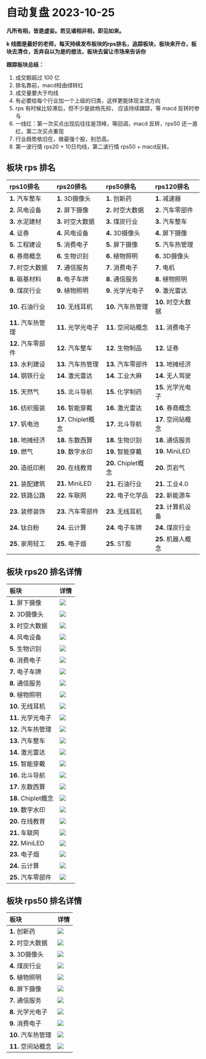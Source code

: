 # 自动复盘 2023-10-25

**凡所有相，皆是虚妄。若见诸相非相，即见如来。**

**k 线图是最好的老师，每天持续发布板块的rps排名，追踪板块，板块来开仓，板块去清仓，丢弃自以为是的想法，板块去留让市场来告诉你**
        
**跟踪板块总结：**
1. 成交额超过 100 亿
2. 排名靠前，macd柱由绿转红
3. 成交量要大于均线
4. 有必要给每个行业加一个上级的归类，这样更能体现主流方向
5. rps 有时候比较滞后，但不少是欲杨先抑， 应该持续跟踪，等 macd 反转时参与
6. 一线红：第一次买点出现后往往是顶峰，等回调，macd 反转，rps50 还一直红，第二次买点重现
7. 行业趋势依旧在，做最强个股，别恐高。
8. 第一波行情 rps20 + 10日均线，第二波行情 rps50 + macd反转。
        
## 板块 rps 排名
| rps10排名          | rps20排名           | rps50排名           | rps120排名         |
|:-------------------|:--------------------|:--------------------|:-------------------|
| **1.** 汽车整车    | **1.** 3D摄像头     | **1.** 创新药       | **1.** 减速器      |
| **2.** 风电设备    | **2.** 屏下摄像     | **2.** 时空大数据   | **2.** 汽车零部件  |
| **3.** 水泥建材    | **3.** 时空大数据   | **3.** 煤炭行业     | **3.** 汽车整车    |
| **4.** 证券        | **4.** 风电设备     | **4.** 3D摄像头     | **4.** 屏下摄像    |
| **5.** 工程建设    | **5.** 消费电子     | **5.** 屏下摄像     | **5.** 汽车热管理  |
| **6.** 券商概念    | **6.** 生物识别     | **6.** 植物照明     | **6.** 3D摄像头    |
| **7.** 时空大数据  | **7.** 通信服务     | **7.** 消费电子     | **7.** 电机        |
| **8.** 碳基材料    | **8.** 电子车牌     | **8.** 通信服务     | **8.** 植物照明    |
| **9.** 煤炭行业    | **9.** 植物照明     | **9.** 光学光电子   | **9.** 激光雷达    |
| **10.** 石油行业   | **10.** 无线耳机    | **10.** 汽车热管理  | **10.** 时空大数据 |
| **11.** 汽车热管理 | **11.** 光学光电子  | **11.** 空间站概念  | **11.** 消费电子   |
| **12.** 汽车零部件 | **12.** 汽车整车    | **12.** 生物制品    | **12.** 证券       |
| **13.** 水利建设   | **13.** 汽车热管理  | **13.** 汽车零部件  | **13.** 地摊经济   |
| **14.** 钢铁行业   | **14.** 激光雷达    | **14.** 工业大麻    | **14.** 无人驾驶   |
| **15.** 天然气     | **15.** 北斗导航    | **15.** 化学制药    | **15.** 光学光电子 |
| **16.** 纺织服装   | **16.** 智能穿戴    | **16.** 激光雷达    | **16.** 券商概念   |
| **17.** 钒电池     | **17.** Chiplet概念 | **17.** 北斗导航    | **17.** 空间站概念 |
| **18.** 地摊经济   | **18.** 东数西算    | **18.** 生物识别    | **18.** 通信服务   |
| **19.** 燃气       | **19.** 数字水印    | **19.** 智能穿戴    | **19.** MiniLED    |
| **20.** 造纸印刷   | **20.** 在线教育    | **20.** Chiplet概念 | **20.** 页岩气     |
| **21.** 装配建筑   | **21.** MiniLED     | **21.** 石油行业    | **21.** 工业4.0    |
| **22.** 铁路公路   | **22.** 车联网      | **22.** 电子化学品  | **22.** 新能源车   |
| **23.** 装修装饰   | **23.** 汽车零部件  | **23.** 无线耳机    | **23.** 计算机设备 |
| **24.** 钛白粉     | **24.** 云计算      | **24.** 电子车牌    | **24.** 煤炭行业   |
| **25.** 家用轻工   | **25.** 电子烟      | **25.** ST股        | **25.** 机器人概念 |
## 板块 rps20 排名详情
| 板块                | 详情                                                                                                 |
|:--------------------|:-----------------------------------------------------------------------------------------------------|
| **1.** 屏下摄像     | ![](https://sykent-blog-image.oss-cn-beijing.aliyuncs.com/quant/image/2023/10/1698221140227-tmp.jpg) |
| **2.** 3D摄像头     | ![](https://sykent-blog-image.oss-cn-beijing.aliyuncs.com/quant/image/2023/10/1698221141615-tmp.jpg) |
| **3.** 时空大数据   | ![](https://sykent-blog-image.oss-cn-beijing.aliyuncs.com/quant/image/2023/10/1698221142387-tmp.jpg) |
| **4.** 风电设备     | ![](https://sykent-blog-image.oss-cn-beijing.aliyuncs.com/quant/image/2023/10/1698221143320-tmp.jpg) |
| **5.** 生物识别     | ![](https://sykent-blog-image.oss-cn-beijing.aliyuncs.com/quant/image/2023/10/1698221144320-tmp.jpg) |
| **6.** 消费电子     | ![](https://sykent-blog-image.oss-cn-beijing.aliyuncs.com/quant/image/2023/10/1698221145223-tmp.jpg) |
| **7.** 电子车牌     | ![](https://sykent-blog-image.oss-cn-beijing.aliyuncs.com/quant/image/2023/10/1698221146087-tmp.jpg) |
| **8.** 通信服务     | ![](https://sykent-blog-image.oss-cn-beijing.aliyuncs.com/quant/image/2023/10/1698221147065-tmp.jpg) |
| **9.** 植物照明     | ![](https://sykent-blog-image.oss-cn-beijing.aliyuncs.com/quant/image/2023/10/1698221147991-tmp.jpg) |
| **10.** 无线耳机    | ![](https://sykent-blog-image.oss-cn-beijing.aliyuncs.com/quant/image/2023/10/1698221148888-tmp.jpg) |
| **11.** 光学光电子  | ![](https://sykent-blog-image.oss-cn-beijing.aliyuncs.com/quant/image/2023/10/1698221149775-tmp.jpg) |
| **12.** 汽车热管理  | ![](https://sykent-blog-image.oss-cn-beijing.aliyuncs.com/quant/image/2023/10/1698221150721-tmp.jpg) |
| **13.** 汽车整车    | ![](https://sykent-blog-image.oss-cn-beijing.aliyuncs.com/quant/image/2023/10/1698221151685-tmp.jpg) |
| **14.** 激光雷达    | ![](https://sykent-blog-image.oss-cn-beijing.aliyuncs.com/quant/image/2023/10/1698221152656-tmp.jpg) |
| **15.** 智能穿戴    | ![](https://sykent-blog-image.oss-cn-beijing.aliyuncs.com/quant/image/2023/10/1698221153552-tmp.jpg) |
| **16.** 北斗导航    | ![](https://sykent-blog-image.oss-cn-beijing.aliyuncs.com/quant/image/2023/10/1698221154523-tmp.jpg) |
| **17.** 东数西算    | ![](https://sykent-blog-image.oss-cn-beijing.aliyuncs.com/quant/image/2023/10/1698221155511-tmp.jpg) |
| **18.** Chiplet概念 | ![](https://sykent-blog-image.oss-cn-beijing.aliyuncs.com/quant/image/2023/10/1698221156475-tmp.jpg) |
| **19.** 数字水印    | ![](https://sykent-blog-image.oss-cn-beijing.aliyuncs.com/quant/image/2023/10/1698221157236-tmp.jpg) |
| **20.** 在线教育    | ![](https://sykent-blog-image.oss-cn-beijing.aliyuncs.com/quant/image/2023/10/1698221158233-tmp.jpg) |
| **21.** 车联网      | ![](https://sykent-blog-image.oss-cn-beijing.aliyuncs.com/quant/image/2023/10/1698221159217-tmp.jpg) |
| **22.** MiniLED     | ![](https://sykent-blog-image.oss-cn-beijing.aliyuncs.com/quant/image/2023/10/1698221160171-tmp.jpg) |
| **23.** 电子烟      | ![](https://sykent-blog-image.oss-cn-beijing.aliyuncs.com/quant/image/2023/10/1698221161117-tmp.jpg) |
| **24.** 云计算      | ![](https://sykent-blog-image.oss-cn-beijing.aliyuncs.com/quant/image/2023/10/1698221162020-tmp.jpg) |
| **25.** 汽车零部件  | ![](https://sykent-blog-image.oss-cn-beijing.aliyuncs.com/quant/image/2023/10/1698221162982-tmp.jpg) |
## 板块 rps50 排名详情
| 板块               | 详情                                                                                                 |
|:-------------------|:-----------------------------------------------------------------------------------------------------|
| **1.** 创新药      | ![](https://sykent-blog-image.oss-cn-beijing.aliyuncs.com/quant/image/2023/10/1698221163970-tmp.jpg) |
| **2.** 时空大数据  | ![](https://sykent-blog-image.oss-cn-beijing.aliyuncs.com/quant/image/2023/10/1698221164718-tmp.jpg) |
| **3.** 3D摄像头    | ![](https://sykent-blog-image.oss-cn-beijing.aliyuncs.com/quant/image/2023/10/1698221165587-tmp.jpg) |
| **4.** 煤炭行业    | ![](https://sykent-blog-image.oss-cn-beijing.aliyuncs.com/quant/image/2023/10/1698221166557-tmp.jpg) |
| **5.** 植物照明    | ![](https://sykent-blog-image.oss-cn-beijing.aliyuncs.com/quant/image/2023/10/1698221167453-tmp.jpg) |
| **6.** 屏下摄像    | ![](https://sykent-blog-image.oss-cn-beijing.aliyuncs.com/quant/image/2023/10/1698221168400-tmp.jpg) |
| **7.** 通信服务    | ![](https://sykent-blog-image.oss-cn-beijing.aliyuncs.com/quant/image/2023/10/1698221169288-tmp.jpg) |
| **8.** 光学光电子  | ![](https://sykent-blog-image.oss-cn-beijing.aliyuncs.com/quant/image/2023/10/1698221170185-tmp.jpg) |
| **9.** 消费电子    | ![](https://sykent-blog-image.oss-cn-beijing.aliyuncs.com/quant/image/2023/10/1698221171067-tmp.jpg) |
| **10.** 汽车热管理 | ![](https://sykent-blog-image.oss-cn-beijing.aliyuncs.com/quant/image/2023/10/1698221172009-tmp.jpg) |
| **11.** 空间站概念 | ![](https://sykent-blog-image.oss-cn-beijing.aliyuncs.com/quant/image/2023/10/1698221172985-tmp.jpg) |